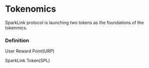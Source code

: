 # Tokenomics

SparkLink protocol is launching two tokens as the foundations of the tokenmics.

### Definition

User Reward Point(URP)

SparkLink Token(SPL)

